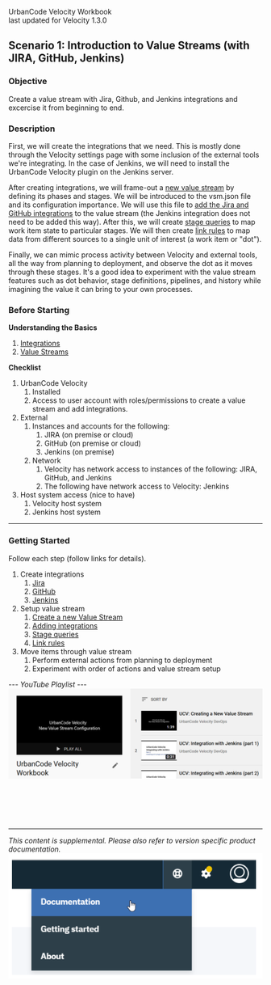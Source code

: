 UrbanCode Velocity Workbook\
last updated for Velocity 1.3.0

## Scenario 1: Introduction to Value Streams (with JIRA, GitHub, Jenkins)

### Objective
Create a value stream with Jira, Github, and Jenkins integrations and excercise it from beginning to end.

### Description
First, we will create the integrations that we need. This is mostly done through the Velocity settings page with some inclusion of the external tools we're integrating. In the case of Jenkins, we will need to install the UrbanCode Velocity plugin on the Jenkins server.

After creating integrations, we will frame-out a [new value stream](valueStream/valueStream.md) by defining its phases and stages. We will be introduced to the vsm.json file and its configuration importance. We will use this file to [add the Jira and GitHub integrations](valueStream/addIntegrations/addIntegrations.md) to the value stream (the Jenkins integration does not need to be added this way). After this, we will create [stage queries](valueStream/stageQueries/stageQueries.md) to map work item state to particular stages. We will then create [link rules](valueStream/linkRules/linkRules.md) to map data from different sources to a single unit of interest (a work item or "dot").

Finally, we can mimic process activity between Velocity and external tools, all the way from planning to deployment, and observe the dot as it moves through these stages. It's a good idea to experiment with the value stream features such as dot behavior, stage definitions, pipelines, and history while imagining the value it can bring to your own processes.

### Before Starting

**Understanding the Basics**
1. [Integrations](general/plugins/plugins.md)
2. [Value Streams](valueStream/valueStream.md)

**Checklist**
1. UrbanCode Velocity
   1.	Installed
    2.	Access to user account with roles/permissions to create a value stream and add integrations.
2. External
   1. Instances and accounts for the following:
      1.	JIRA (on premise or cloud)
      2.	GitHub (on premise or cloud)
      3.	Jenkins (on premise)
   2. Network
      1.	Velocity has network access to instances of the following: JIRA, GitHub, and Jenkins
      2.	The following have network access to Velocity: Jenkins
3. Host system access (nice to have)
   1.	Velocity host system
   2.	Jenkins host system

---

### Getting Started

Follow each step (follow links for details).

1. Create integrations
   1. [Jira](jira/jiraIntegration.md)
   2.	[GitHub](github/githubIntegration.md)
   3. [Jenkins](jenkinsPlugin/jenkinsPlugin.md)
2. Setup value stream
   1. [Create a new Value Stream](valueStream/valueStream.md)
   2. [Adding integrations](valueStream/addIntegrations/addIntegrations.md)
   3. [Stage queries](valueStream/stageQueries/stageQueries.md)
   4. [Link rules](valueStream/linkRules/linkRules.md)
3. Move items through value stream
   1.	Perform external actions from planning to deployment
   2.	Experiment with order of actions and value stream setup

*--- YouTube Playlist ---*
[![YouTube Playlist](general/YouTubePlaylist.PNG)](https://www.youtube.com/playlist?list=PLDq88EzQBSsAcitaMxyYapVhDeHQELxXC)

<br/><br/>
<br/><br/>

---
*This content is supplemental. Please also refer to version specific product documentation.*
![Documentation can be accessed in the upper right of Velocity](general/docs.png)
